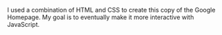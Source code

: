 I used a combination of HTML and CSS to create this copy of the Google Homepage. My goal is to eventually make it more interactive with JavaScript.